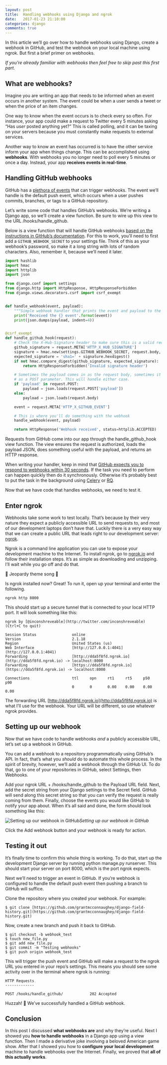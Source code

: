 ```yaml
---
layout: post
title:  Handling webhooks using Django and ngrok
date:   2017-01-23 21:10:00
categories: django
comments: true
---
```

In this article we’ll go over how to handle webhooks using Django, create a webhook in GitHub, and test the webhook on your local machine using ngrok. But first a brief primer on webhooks.

*If you’re already familiar with webhooks then feel free to skip past this first part.*

## What are webhooks?

Imagine you are writing an app that needs to be informed when an event occurs in another system. The event could be when a user sends a tweet or when the price of an item changes.

One way to know when the event occurs is to check every so often. For instance, your app could make a request to Twitter every 5 minutes asking “Has *user* posted anything yet?” This is called polling, and it can be taxing on your servers because you must constantly make requests to external services.

Another way to know an event has occurred is to have the other service inform your app when things change. This can be accomplished using **webhooks**. With webhooks you no longer need to poll every 5 minutes or once a day. Instead, your app **receives events in real-time**.

## Handling GitHub webhooks

GitHub has a [plethora of events](https://developer.github.com/webhooks/#events) that can trigger webhooks. The event we’ll handle is the default push event, which occurs when a user pushes commits, branches, or tags to a GitHub repository.

Let’s write some code that handles GitHub’s webhooks. We’re writing a Django app, so we’ll create a view function. Be sure to wire up this view to the URL /hooks/handle_github.

Below is a view function that will handle GitHub webhooks [based on the instructions in GitHub’s documentation](https://developer.github.com/webhooks/creating/). For this to work, you’ll need to first add a `GITHUB_WEBHOOK_SECRET` to your settings file. Think of this as your webhook’s password, so make it a long string with lots of random characters. Also, remember it, because we’ll need it later.

```python
import hashlib
import hmac
import httplib
import json

from django.conf import settings
from django.http import HttpResponse, HttpResponseForbidden
from django.views.decorators.csrf import csrf_exempt


def handle_webhook(event, payload):
    """Simple webhook handler that prints the event and payload to the console"""
    print('Received the {} event'.format(event))
    print(json.dumps(payload, indent=4))


@csrf_exempt
def handle_github_hook(request):
    # Check the X-Hub-Signature header to make sure this is a valid request.
    github_signature = request.META['HTTP_X_HUB_SIGNATURE']
    signature = hmac.new(settings.GITHUB_WEBHOOK_SECRET, request.body, hashlib.sha1)
    expected_signature = 'sha1=' + signature.hexdigest()
    if not hmac.compare_digest(github_signature, expected_signature):
        return HttpResponseForbidden('Invalid signature header')

    # Sometimes the payload comes in as the request body, sometimes it comes in
    # as a POST parameter. This will handle either case.
    if 'payload' in request.POST:
        payload = json.loads(request.POST['payload'])
    else:
        payload = json.loads(request.body)

    event = request.META['HTTP_X_GITHUB_EVENT']

    # This is where you'll do something with the webhook
    handle_webhook(event, payload)

    return HttpResponse('Webhook received', status=httplib.ACCEPTED)
```

Requests from GitHub come into our app through the handle_github_hook view function. The view ensures the request is authorized, loads the payload JSON, does something useful with the payload, and returns an HTTP response.

When writing your handler, keep in mind that [GitHub expects you to respond to webhooks within 30 seconds](https://developer.github.com/guides/best-practices-for-integrators/#favor-asynchronous-work-over-synchronous). If the task you need to perform can happen quickly then do it synchronously. Otherwise it’s probably best to put the task in the background using [Celery](http://www.celeryproject.org/) or [RQ](http://python-rq.org/).

Now that we have code that handles webhooks, we need to test it.

## Enter ngrok

Webhooks take some work to test locally. That’s because by their very nature they expect a publicly accessible URL to send requests to, and most of our development laptops don’t have that. Luckily there is a very easy way that we can create a public URL that leads right to our development server: [ngrok](https://ngrok.com/).

Ngrok is a command line application you can use to expose your development machine to the Internet. To install ngrok, go to [ngrok.io](https://ngrok.com/) and follow their installation steps. It’s as simple as downloading and unzipping. I’ll wait while you go off and do that.

🎵 Jeopardy theme song 🎵

Is ngrok installed now? Great! To run it, open up your terminal and enter the following.

    ngrok http 8000

This should start up a secure tunnel that is connected to your local HTTP port. It will look something like this:

    ngrok by [@inconshreveable](http://twitter.com/inconshreveable)                                                                                                                                         (Ctrl+C to quit)

    Session Status                online
    Version                       2.1.18
    Region                        United States (us)
    Web Interface                 [http://127.0.0.1:4041](http://127.0.0.1:4041)
    Forwarding                    [http://dda5f8fd.ngrok.io](http://dda5f8fd.ngrok.io) -> localhost:8000
    Forwarding                    [https://dda5f8fd.ngrok.io](https://dda5f8fd.ngrok.io) -> localhost:8000

    Connections                   ttl     opn     rt1     rt5     p50     p90
                                  0       0       0.00    0.00    0.00    0.00

The forwarding URL [http://dda5f8fd.ngrok.io](http://dda5f8fd.ngrok.io) is what I’ll use for the webhook. Your URL will be different, so use whatever ngrok provides.

## Setting up our webhook

Now that we have code to handle webhooks *and* a publicly accessible URL, let’s set up a webhook in GitHub.

You can add a webhook to a repository programmatically using GitHub’s API. In fact, that’s what you *should* do to automate this whole process. In the spirit of brevity, however, we’ll add a webhook through the GitHub UI. To do that, go to one of your repositories in GitHub, select Settings, then Webhooks.

Add your ngrok URL + /hooks/handle_github to the Payload URL field. Next, add the secret string from your Django settings to the Secret field. GitHub will send along this secret string so that you can verify the request is really coming from them. Finally, choose the events you would like GitHub to notify your app about. When it’s all said and done, the form should look something like this:

![Setting up our webhook in GitHub](https://cdn-images-1.medium.com/max/4168/1*INZptfN1WBQuD2mSOhiDdg.png)*Setting up our webhook in GitHub*

Click the Add webhook button and your webhook is ready for action.

## Testing it out

It’s finally time to confirm this whole thing is working. To do that, start up the development Django server by running python manage.py runserver. This should start your server on port 8000, which is the port ngrok expects.

Next we’ll need to trigger an event in GitHub. If you’re webhook is configured to handle the default push event then pushing a branch to GitHub will suffice.

Clone the repository where you created your webhook. For example:

    $ git clone [https://github.com/grantmcconnaughey/django-field-history.git](https://github.com/grantmcconnaughey/django-field-history.git)

Now, create a new branch and push it back to GitHub.

    $ git checkout -b webhook_test
    $ touch new_file.py
    $ git add new_file.py
    $ git commit -m "Testing webhooks"
    $ git push origin webhook_test

This will trigger the push event and GitHub will make a request to the ngrok URL you entered in your repo’s settings. This means you should see some activity over in the terminal where ngrok is running:

    HTTP Requests
    -------------

    POST /hooks/handle_github/            202 Accepted

Huzzah! 🎉 We’ve successfully handled a GitHub webhook.

## Conclusion

In this post I discussed **what webhooks are** and why they’re useful. Next I showed you **how to handle webhooks** in a Django app using a view function. Then I made a derivative joke involving a beloved American game show. After that I showed you how to **configure your local development** machine to handle webhooks over the Internet. Finally, we proved that **all of this actually works**.
